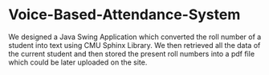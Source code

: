 # Voice-Based-Attendance-System
We designed a Java Swing Application which converted the roll number of a student into text using CMU Sphinx Library. We then retrieved all the data of the current student and then stored the present roll numbers into a pdf file which could be later uploaded on the site.
